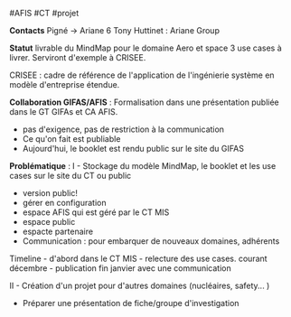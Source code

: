 #AFIS 
#CT 
#projet

**Contacts**
Pigné -> Ariane 6
Tony Huttinet : Ariane Group

**Statut**
livrable du MindMap pour le domaine Aero et space
3 use cases à livrer. Serviront d'exemple à CRISEE.

CRISEE : cadre de référence de l'application de l'ingénierie système en modèle d'entreprise étendue.

**Collaboration GIFAS/AFIS** : Formalisation dans une présentation publiée dans le GT GIFAs et CA AFIS.
- pas d'exigence, pas de restriction à la communication
- Ce qu'on fait est publiable
- Aujourd'hui, le booklet est rendu public sur le site du GIFAS


**Problématique** : 
I - Stockage du modèle MindMap, le booklet et les use cases sur le site du CT ou public
- version public!
- gérer en configuration 
- espace AFIS qui est géré par le CT MIS
- espace public
- espacte partenaire
- Communication : pour embarquer de nouveaux domaines, adhérents

Timeline
	- d'abord dans le CT MIS - relecture des use cases. courant décembre
	- publication fin janvier avec une communication

II - Création d'un projet pour d'autres domaines (nucléaires, safety... ) 
- Préparer une présentation de fiche/groupe d'investigation
